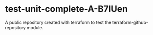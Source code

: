 # test-unit-complete-A-B7IUen
A public repository created with terraform to test the terraform-github-repository module.
